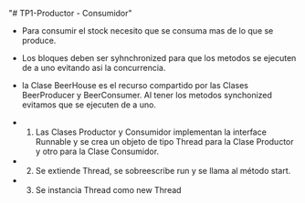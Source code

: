 "# TP1-Productor - Consumidor" 

- Para consumir el stock necesito que se consuma mas de lo que se produce. 

- Los bloques deben ser syhnchronized para que los metodos se ejecuten de a uno evitando asi la concurrencia.

- la Clase BeerHouse es el recurso compartido por las Clases BeerProducer y BeerConsumer. Al tener los metodos synchonized evitamos que se ejecuten de a uno.

- 1. Las Clases Productor y Consumidor implementan la interface Runnable y se crea un objeto de tipo Thread para la Clase Productor y otro para la Clase Consumidor.
- 2. Se extiende Thread, se sobreescribe run y se llama al método start.
- 3. Se instancia Thread como new Thread
